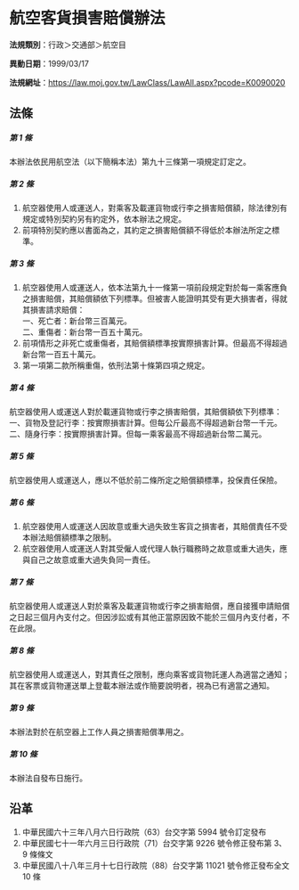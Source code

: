 # 航空客貨損害賠償辦法

**法規類別**：行政＞交通部＞航空目

**異動日期**：1999/03/17  

**法規網址**：https://law.moj.gov.tw/LawClass/LawAll.aspx?pcode=K0090020





## 法條
##### 第 1 條
本辦法依民用航空法（以下簡稱本法）第九十三條第一項規定訂定之。

##### 第 2 條
1. 航空器使用人或運送人，對乘客及載運貨物或行李之損害賠償額，除法律別有規定或特別契約另有約定外，依本辦法之規定。
1. 前項特別契約應以書面為之，其約定之損害賠償額不得低於本辦法所定之標準。

##### 第 3 條
1. 航空器使用人或運送人，依本法第九十一條第一項前段規定對於每一乘客應負之損害賠償，其賠償額依下列標準。但被害人能證明其受有更大損害者，得就其損害請求賠償：  
一、死亡者：新台幣三百萬元。  
二、重傷者：新台幣一百五十萬元。
1. 前項情形之非死亡或重傷者，其賠償額標準按實際損害計算。但最高不得超過新台幣一百五十萬元。
1. 第一項第二款所稱重傷，依刑法第十條第四項之規定。

##### 第 4 條
航空器使用人或運送人對於載運貨物或行李之損害賠償，其賠償額依下列標準：  
一、貨物及登記行李：按實際損害計算。但每公斤最高不得超過新台幣一千元。  
二、隨身行李：按實際損害計算。但每一乘客最高不得超過新台幣二萬元。

##### 第 5 條
航空器使用人或運送人，應以不低於前二條所定之賠償額標準，投保責任保險。

##### 第 6 條
1. 航空器使用人或運送人因故意或重大過失致生客貨之損害者，其賠償責任不受本辦法賠償額標準之限制。
1. 航空器使用人或運送人對其受僱人或代理人執行職務時之故意或重大過失，應與自己之故意或重大過失負同一責任。

##### 第 7 條
航空器使用人或運送人對於乘客及載運貨物或行李之損害賠償，應自接獲申請賠償之日起三個月內支付之。但因涉訟或有其他正當原因致不能於三個月內支付者，不在此限。

##### 第 8 條
航空器使用人或運送人，對其責任之限制，應向乘客或貨物託運人為適當之通知；其在客票或貨物運送單上登載本辦法或作簡要說明者，視為已有適當之通知。

##### 第 9 條
本辦法對於在航空器上工作人員之損害賠償準用之。

##### 第 10 條
本辦法自發布日施行。

## 沿革
1. 中華民國六十三年八月六日行政院（63）台交字第 5994 號令訂定發布
1. 中華民國七十一年六月三日行政院（71）台交字第 9226 號令修正發布第 3、9 條條文
1. 中華民國八十八年三月十七日行政院（88）台交字第 11021  號令修正發布全文 10 條
